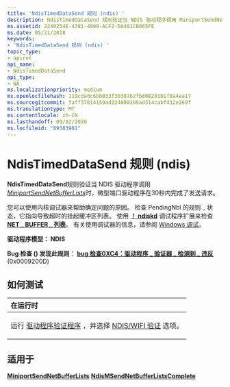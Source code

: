 ```yaml
---
title: 'NdisTimedDataSend 规则 (ndis) '
description: NdisTimedDataSend 规则验证当 NDIS 驱动程序调用 MiniportSendNetBufferLists 时，微型端口驱动程序在30秒内完成了发送请求。
ms.assetid: 2240254E-4381-4009-ACF2-DA481CB065FE
ms.date: 05/21/2018
keywords:
- 'NdisTimedDataSend 规则 (ndis) '
topic_type:
- apiref
api_name:
- NdisTimedDataSend
api_type:
- NA
ms.localizationpriority: medium
ms.openlocfilehash: 119cdadc6bb033f30307b2fb8082b1b1f0a4ea17
ms.sourcegitcommit: faff37814159ad224080205ad314cabf412e269f
ms.translationtype: MT
ms.contentlocale: zh-CN
ms.lasthandoff: 09/02/2020
ms.locfileid: "89383901"
---
```

# <a name="ndistimeddatasend-rule-ndis"></a>NdisTimedDataSend 规则 (ndis) 


**NdisTimedDataSend**规则验证当 NDIS 驱动程序调用[*MiniportSendNetBufferLists*](/windows-hardware/drivers/ddi/ndis/nc-ndis-miniport_send_net_buffer_lists)时，微型端口驱动程序在30秒内完成了发送请求。

您可以使用内核调试器来帮助确定问题的原因。 检查 PendingNbl 的规则 \_ 状态，它指向导致超时的挂起缓冲区列表。 使用 [**！ ndiskd**](../debugger/-ndiskd-nbl.md) 调试程序扩展来检查 [**NET \_ BUFFER \_ 列表**](/windows-hardware/drivers/ddi/ndis/ns-ndis-_net_buffer_list)。 有关使用调试器的信息，请参阅 [Windows 调试](../debugger/index.md)。

**驱动程序模型： NDIS**

**Bug 检查 () 发现此规则**： [**bug 检查0XC4：驱动程序 \_ 验证器 \_ 检测到 \_ 违反**](../debugger/bug-check-0xc4--driver-verifier-detected-violation.md) (0x0009200D) 


<a name="how-to-test"></a>如何测试
-----------

<table>
<colgroup>
<col width="100%" />
</colgroup>
<thead>
<tr class="header">
<th align="left">在运行时</th>
</tr>
</thead>
<tbody>
<tr class="odd">
<td align="left"><p>运行 <a href="https://docs.microsoft.com/windows-hardware/drivers/devtest/driver-verifier" data-raw-source="[Driver Verifier](./driver-verifier.md)">驱动程序验证程序</a> ，并选择 <a href="https://docs.microsoft.com/windows-hardware/drivers/devtest/ndis-wifi-verification" data-raw-source="[NDIS/WIFI verification](./ndis-wifi-verification.md)">NDIS/WIFI 验证</a> 选项。</p></td>
</tr>
</tbody>
</table>

 

<a name="applies-to"></a>适用于
----------

[**MiniportSendNetBufferLists**](/windows-hardware/drivers/ddi/ndis/nc-ndis-miniport_send_net_buffer_lists) 
[ **NdisMSendNetBufferListsComplete**](/windows-hardware/drivers/ddi/ndis/nf-ndis-ndismsendnetbufferlistscomplete)
 

